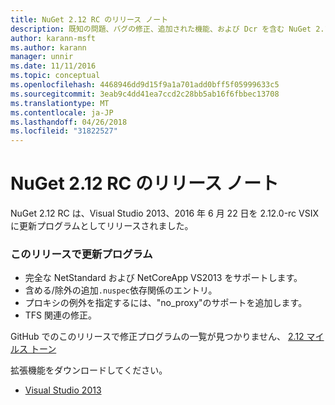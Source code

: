 ```yaml
---
title: NuGet 2.12 RC のリリース ノート
description: 既知の問題、バグの修正、追加された機能、および Dcr を含む NuGet 2.12 RC のリリース ノートします。
author: karann-msft
ms.author: karann
manager: unnir
ms.date: 11/11/2016
ms.topic: conceptual
ms.openlocfilehash: 4468946dd9d15f9a1a701add0bff5f05999633c5
ms.sourcegitcommit: 3eab9c4dd41ea7ccd2c28bb5ab16f6fbbec13708
ms.translationtype: MT
ms.contentlocale: ja-JP
ms.lasthandoff: 04/26/2018
ms.locfileid: "31822527"
---
```

# <a name="nuget-212-rc-release-notes"></a>NuGet 2.12 RC のリリース ノート

NuGet 2.12 RC は、Visual Studio 2013、2016 年 6 月 22 日を 2.12.0-rc VSIX に更新プログラムとしてリリースされました。

### <a name="updates-in-this-release"></a>このリリースで更新プログラム

* 完全な NetStandard および NetCoreApp VS2013 をサポートします。
* 含める/除外の追加`.nuspec`依存関係のエントリ。
* プロキシの例外を指定するには、"no_proxy"のサポートを追加します。
* TFS 関連の修正。

GitHub でのこのリリースで修正プログラムの一覧が見つかりません、 [2.12 マイルス トーン](https://github.com/NuGet/Home/issues?q=milestone%3A2.12+is%3Aclosed)

拡張機能をダウンロードしてください。

* [Visual Studio 2013](https://dist.nuget.org/visualstudio-2013-vsix/v2.12.0-rc/NuGet.Tools.vsix)
